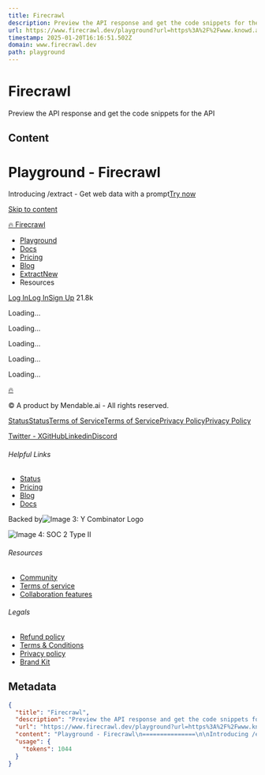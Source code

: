 ```yaml
---
title: Firecrawl
description: Preview the API response and get the code snippets for the API
url: https://www.firecrawl.dev/playground?url=https%3A%2F%2Fwww.knowd.ai%2F&mode=map&limit=10&excludes=&includes=&ignoreSitemap=true&formats=markdown&onlyMainContent=true&excludeTags=&includeTags=&includeSubdomains=true&mapSearch=
timestamp: 2025-01-20T16:16:51.502Z
domain: www.firecrawl.dev
path: playground
---
```


# Firecrawl


Preview the API response and get the code snippets for the API


## Content

Playground - Firecrawl
===============

Introducing /extract - Get web data with a prompt[Try now](https://www.firecrawl.dev/extract)[](https://www.firecrawl.dev/extract)

[Skip to content](https://www.firecrawl.dev/playground?url=https%3A%2F%2Fwww.knowd.ai%2F&mode=map&limit=10&excludes=&includes=&ignoreSitemap=true&formats=markdown&onlyMainContent=true&excludeTags=&includeTags=&includeSubdomains=true&mapSearch=#skip)

[🔥 Firecrawl](https://www.firecrawl.dev/)

*   [Playground](https://www.firecrawl.dev/playground)
*   [Docs](https://docs.firecrawl.dev/)
*   [Pricing](https://www.firecrawl.dev/pricing)
*   [Blog](https://www.firecrawl.dev/blog)
*   [ExtractNew](https://www.firecrawl.dev/extract)
*   Resources

[Log In](https://www.firecrawl.dev/signin)[Log In](https://www.firecrawl.dev/signin)[Sign Up](https://www.firecrawl.dev/signin/signup) 21.8k

Loading...

Loading...

Loading...

Loading...

Loading...

[🔥](https://www.firecrawl.dev/)

© A product by Mendable.ai - All rights reserved.

[StatusStatus](https://firecrawl.betteruptime.com/)[Terms of ServiceTerms of Service](https://www.firecrawl.dev/terms-of-service)[Privacy PolicyPrivacy Policy](https://www.firecrawl.dev/privacy-policy)

[Twitter - X](https://x.com/firecrawl_dev)[GitHub](https://github.com/mendableai/firecrawl)[Linkedin](https://www.linkedin.com/company/firecrawl)[Discord](https://discord.gg/gSmWdAkdwd)

###### Helpful Links

*   [Status](https://firecrawl.betteruptime.com/)
*   [Pricing](https://www.firecrawl.dev/pricing)
*   [Blog](https://www.firecrawl.dev/blog)
*   [Docs](https://docs.firecrawl.dev/)

Backed by![Image 3: Y Combinator Logo](https://www.firecrawl.dev/images/yc.svg)

![Image 4: SOC 2 Type II](https://www.firecrawl.dev/soc2type2badge.png)

###### Resources

*   [Community](https://www.firecrawl.dev/playground?url=https%3A%2F%2Fwww.knowd.ai%2F&mode=map&limit=10&excludes=&includes=&ignoreSitemap=true&formats=markdown&onlyMainContent=true&excludeTags=&includeTags=&includeSubdomains=true&mapSearch=#0)
*   [Terms of service](https://www.firecrawl.dev/playground?url=https%3A%2F%2Fwww.knowd.ai%2F&mode=map&limit=10&excludes=&includes=&ignoreSitemap=true&formats=markdown&onlyMainContent=true&excludeTags=&includeTags=&includeSubdomains=true&mapSearch=#0)
*   [Collaboration features](https://www.firecrawl.dev/playground?url=https%3A%2F%2Fwww.knowd.ai%2F&mode=map&limit=10&excludes=&includes=&ignoreSitemap=true&formats=markdown&onlyMainContent=true&excludeTags=&includeTags=&includeSubdomains=true&mapSearch=#0)

###### Legals

*   [Refund policy](https://www.firecrawl.dev/playground?url=https%3A%2F%2Fwww.knowd.ai%2F&mode=map&limit=10&excludes=&includes=&ignoreSitemap=true&formats=markdown&onlyMainContent=true&excludeTags=&includeTags=&includeSubdomains=true&mapSearch=#0)
*   [Terms & Conditions](https://www.firecrawl.dev/playground?url=https%3A%2F%2Fwww.knowd.ai%2F&mode=map&limit=10&excludes=&includes=&ignoreSitemap=true&formats=markdown&onlyMainContent=true&excludeTags=&includeTags=&includeSubdomains=true&mapSearch=#0)
*   [Privacy policy](https://www.firecrawl.dev/playground?url=https%3A%2F%2Fwww.knowd.ai%2F&mode=map&limit=10&excludes=&includes=&ignoreSitemap=true&formats=markdown&onlyMainContent=true&excludeTags=&includeTags=&includeSubdomains=true&mapSearch=#0)
*   [Brand Kit](https://www.firecrawl.dev/playground?url=https%3A%2F%2Fwww.knowd.ai%2F&mode=map&limit=10&excludes=&includes=&ignoreSitemap=true&formats=markdown&onlyMainContent=true&excludeTags=&includeTags=&includeSubdomains=true&mapSearch=#0)

## Metadata

```json
{
  "title": "Firecrawl",
  "description": "Preview the API response and get the code snippets for the API",
  "url": "https://www.firecrawl.dev/playground?url=https%3A%2F%2Fwww.knowd.ai%2F&mode=map&limit=10&excludes=&includes=&ignoreSitemap=true&formats=markdown&onlyMainContent=true&excludeTags=&includeTags=&includeSubdomains=true&mapSearch=",
  "content": "Playground - Firecrawl\n===============\n\nIntroducing /extract - Get web data with a prompt[Try now](https://www.firecrawl.dev/extract)[](https://www.firecrawl.dev/extract)\n\n[Skip to content](https://www.firecrawl.dev/playground?url=https%3A%2F%2Fwww.knowd.ai%2F&mode=map&limit=10&excludes=&includes=&ignoreSitemap=true&formats=markdown&onlyMainContent=true&excludeTags=&includeTags=&includeSubdomains=true&mapSearch=#skip)\n\n[🔥 Firecrawl](https://www.firecrawl.dev/)\n\n*   [Playground](https://www.firecrawl.dev/playground)\n*   [Docs](https://docs.firecrawl.dev/)\n*   [Pricing](https://www.firecrawl.dev/pricing)\n*   [Blog](https://www.firecrawl.dev/blog)\n*   [ExtractNew](https://www.firecrawl.dev/extract)\n*   Resources\n\n[Log In](https://www.firecrawl.dev/signin)[Log In](https://www.firecrawl.dev/signin)[Sign Up](https://www.firecrawl.dev/signin/signup) 21.8k\n\nLoading...\n\nLoading...\n\nLoading...\n\nLoading...\n\nLoading...\n\n[🔥](https://www.firecrawl.dev/)\n\n© A product by Mendable.ai - All rights reserved.\n\n[StatusStatus](https://firecrawl.betteruptime.com/)[Terms of ServiceTerms of Service](https://www.firecrawl.dev/terms-of-service)[Privacy PolicyPrivacy Policy](https://www.firecrawl.dev/privacy-policy)\n\n[Twitter - X](https://x.com/firecrawl_dev)[GitHub](https://github.com/mendableai/firecrawl)[Linkedin](https://www.linkedin.com/company/firecrawl)[Discord](https://discord.gg/gSmWdAkdwd)\n\n###### Helpful Links\n\n*   [Status](https://firecrawl.betteruptime.com/)\n*   [Pricing](https://www.firecrawl.dev/pricing)\n*   [Blog](https://www.firecrawl.dev/blog)\n*   [Docs](https://docs.firecrawl.dev/)\n\nBacked by![Image 3: Y Combinator Logo](https://www.firecrawl.dev/images/yc.svg)\n\n![Image 4: SOC 2 Type II](https://www.firecrawl.dev/soc2type2badge.png)\n\n###### Resources\n\n*   [Community](https://www.firecrawl.dev/playground?url=https%3A%2F%2Fwww.knowd.ai%2F&mode=map&limit=10&excludes=&includes=&ignoreSitemap=true&formats=markdown&onlyMainContent=true&excludeTags=&includeTags=&includeSubdomains=true&mapSearch=#0)\n*   [Terms of service](https://www.firecrawl.dev/playground?url=https%3A%2F%2Fwww.knowd.ai%2F&mode=map&limit=10&excludes=&includes=&ignoreSitemap=true&formats=markdown&onlyMainContent=true&excludeTags=&includeTags=&includeSubdomains=true&mapSearch=#0)\n*   [Collaboration features](https://www.firecrawl.dev/playground?url=https%3A%2F%2Fwww.knowd.ai%2F&mode=map&limit=10&excludes=&includes=&ignoreSitemap=true&formats=markdown&onlyMainContent=true&excludeTags=&includeTags=&includeSubdomains=true&mapSearch=#0)\n\n###### Legals\n\n*   [Refund policy](https://www.firecrawl.dev/playground?url=https%3A%2F%2Fwww.knowd.ai%2F&mode=map&limit=10&excludes=&includes=&ignoreSitemap=true&formats=markdown&onlyMainContent=true&excludeTags=&includeTags=&includeSubdomains=true&mapSearch=#0)\n*   [Terms & Conditions](https://www.firecrawl.dev/playground?url=https%3A%2F%2Fwww.knowd.ai%2F&mode=map&limit=10&excludes=&includes=&ignoreSitemap=true&formats=markdown&onlyMainContent=true&excludeTags=&includeTags=&includeSubdomains=true&mapSearch=#0)\n*   [Privacy policy](https://www.firecrawl.dev/playground?url=https%3A%2F%2Fwww.knowd.ai%2F&mode=map&limit=10&excludes=&includes=&ignoreSitemap=true&formats=markdown&onlyMainContent=true&excludeTags=&includeTags=&includeSubdomains=true&mapSearch=#0)\n*   [Brand Kit](https://www.firecrawl.dev/playground?url=https%3A%2F%2Fwww.knowd.ai%2F&mode=map&limit=10&excludes=&includes=&ignoreSitemap=true&formats=markdown&onlyMainContent=true&excludeTags=&includeTags=&includeSubdomains=true&mapSearch=#0)",
  "usage": {
    "tokens": 1044
  }
}
```
